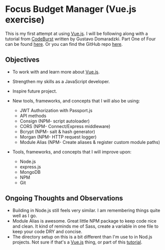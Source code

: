 # Focus Budget Manager (Vue.js exercise)

  This is my first attempt at using [Vue.js][vue-page]. I will be following along with a tutorial from [CodeBurst][codeburst] written by Gustavo Domaradzki. Part One of Four can be found [here][bm-tutorial]. Or you can find the GitHub repo [here][bm-github].

## Objectives

  * To work with and learn more about [Vue.js][vue-page].
  * Strengthen my skills as a JavaScript developer.
  * Inspire future project.

  * New tools, frameworks, and concepts that I will also be using:
    * JWT Authorization with Passport.js
    * API methods
    * Consign (NPM- script autoloader)
    * CORS (NPM- Connect/Express middleware)
    * Bcrypt (NPM- salt & hash generator)
    * Morgan (NPM- HTTP request logger)
    * Module Alias (NPM- Create aliases & register custom module paths)

  * Tools, frameworks, and concepts that I will improve upon:
    * Node.js
    * express.js
    * MongoDB
    * NPM
    * Git

## Ongoing Thoughts and Observations

  * Building in Node.js still feels very similar. I am remembering things quite well as I go.
  * Module Alias is awesome. Great little NPM package to keep code nice and clean. It kind of reminds me of Sass, create a variable in one file to keep your code DRY and concise.
  * The directory setup on this is a bit different than I'm use to in Nod.js projects. Not sure if that's a [Vue.js][vue-page] thing, or part of this [tutorial][bm-tutorial].

<!-- Links to source pages -->
[vue-page]: https://vuejs.org/
[codeburst]: https://codeburst.io/
[bm-tutorial]: https://codeburst.io/building-a-budget-manager-with-vue-js-and-node-js-part-i-f3d7311822a8
[bm-github]: https://github.com/gdomaradzki/focus-budget-manager
